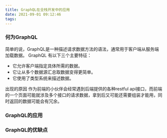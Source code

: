 ```yaml
---
title: GraphQL在全栈开发中的应用
date: 2021-09-01 09:12:46
tags:
---
```


### 何为GraphQL
简单的说，GraphQL是一种描述请求数据方法的语法，通常用于客户端从服务端加载数据。
GraphQL 有以下三个主要特征：
- 它允许客户端指定具体所需的数据。
- 它让从多个数据源汇总取数据变得更简单。
- 它使用了类型系统来描述数据。

出现的原因
作为前端的小伙伴会经常遇到后端提供的各种restful api接口，而前端的一个页面可能就涉及多个接口的请求数据，拿到后又可能还需要组装才能用，同时返回的数据可能会有冗余。


### GraphQL的应用

### GraphQL的优缺点
